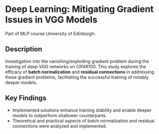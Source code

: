 # Deep Learning: Mitigating Gradient Issues in VGG Models
Part of MLP course University of Edinburgh.
## Description 
Investigation into the vanishing/exploding gradient problem during the training of deep VGG networks on CIFAR100. This study explores the efficacy of **batch normalization** and **residual connections** in addressing these gradient problems, facilitating the successful training of notably deeper models.

## Key Findings
- Implemented solutions enhance training stability and enable deeper models to outperform shallower counterparts.
- Theoretical and practical aspects of batch normalization and residual connections were analyzed and implemented.
